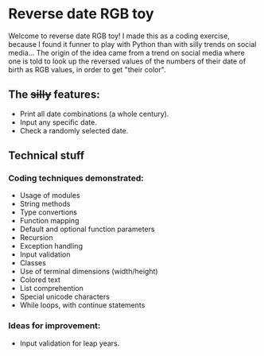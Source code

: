 # Reverse date RGB toy
Welcome to reverse date RGB toy!
I made this as a coding exercise, because I found it funner to play with Python than with silly trends on social media...
The origin of the idea came from a trend on social media where one is told to look up the reversed values of the numbers of their date of birth as RGB values, in order to get "their color".

## The ~~silly~~ features:
* Print all date combinations (a whole century).
* Input any specific date.
* Check a randomly selected date.

## Technical stuff
### Coding techniques demonstrated:
* Usage of modules
* String methods
* Type convertions
* Function mapping
* Default and optional function parameters
* Recursion
* Exception handling
* Input validation
* Classes
* Use of terminal dimensions (width/height)
* Colored text
* List comprehention
* Special unicode characters
* While loops, with continue statements

### Ideas for improvement:
* Input validation for leap years.
